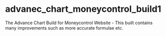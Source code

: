 # advanec_chart_moneycontrol_build1
The Advance Chart Build for Moneycontrol Website - This built contains many improvements such as more accurate formulae etc.
